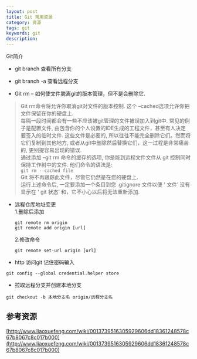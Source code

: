 ```yaml
---
layout: post
title: Git 常用资源
category: 资源
tags: git
keywords: git
description:
---
```


Git简介

- git branch 查看所有分支
- git branch -a 查看远程分支

- Git rm – 如何使文件脱离git的版本管理，但不是会删除它.  
>Git rm命令将允许你取消git对文件的版本控制. 这个 –cached选项允许你把文件保留在你的硬盘上.  
每隔一段时间都会有一些不应该被git管理的文件被误加入到git中. 常见的例子是配置文件, 由包含你的个人设置的IDE生成的工程文件，甚至有人决定要签入的临时文件. 这些文件是必要的, 所以往往不能完全删除它们。然而将它们复制到其他地方, 或者从git中删除然后替换它们，这一过程是非常痛苦的, 更别提容易出现的错误.  
通过添加 –git rm 命令的缓存的选项, 你是能到远程文件文件从 git 控制同时保持工作树中的文件. 他们命令的语法是:  
`git rm --cached file`  
Git 将不再跟踪此文件，尽管它仍然是在您的硬盘上.  
运行上述命令后, 一定要添加一个条目到您 .gitignore 文件以便 ' 文件’ 没有显示在 ' git 状态’ 和，它不小心以后将无法重新添加.

- 远程仓库地址变更  
    1.删除后添加
    ```
    git remote rm origin
    git remote add origin [url]
    ```
    2.修改命令  
    ```
    git remote set-url origin [url]
    ```

- http 访问git 记住密码输入  
```
git config --global credential.helper store
```

- 拉取远程分支并创建本地分支
```
git checkout -b 本地分支名 origin/远程分支名
```






参考资源
----

[http://www.liaoxuefeng.com/wiki/0013739516305929606dd18361248578c67b8067c8c017b000](http://www.liaoxuefeng.com/wiki/0013739516305929606dd18361248578c67b8067c8c017b000)

